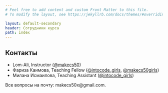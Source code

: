 ```yaml
---
# Feel free to add content and custom Front Matter to this file.
# To modify the layout, see https://jekyllrb.com/docs/themes/#overriding-theme-defaults

layout: default-secondary
header: Сотрудники курса
path: index
---
```


<section class="info info--about">
            <h1 class="info-header">
                Контакты
            </h1>
            <ul class="info-list info-list--contacts">
              <li>Lom-Ali, Instructor (<a target="_blank" href="https://instagram.com/makecs50">@makecs50</a>)</li>
              <li>Фариза Каимова, Teaching Fellow (<a target="_blank" href="https://www.instagram.com/intocode_girls/">@intocode_girls</a>, <a target="_blank" href="https://www.instagram.com/makecs50girls/">@makecs50girls</a>)</li>
              <li>Милана Исмаилова, Teaching Assistant (<a target="_blank" href="https://www.instagram.com/intocode_girls/">@intocode_girls</a>)</li>
            </ul>
          <p class="text-primary">
            Все вопросы на почту: makecs50x@gmail.com.
          </p>
        </section>